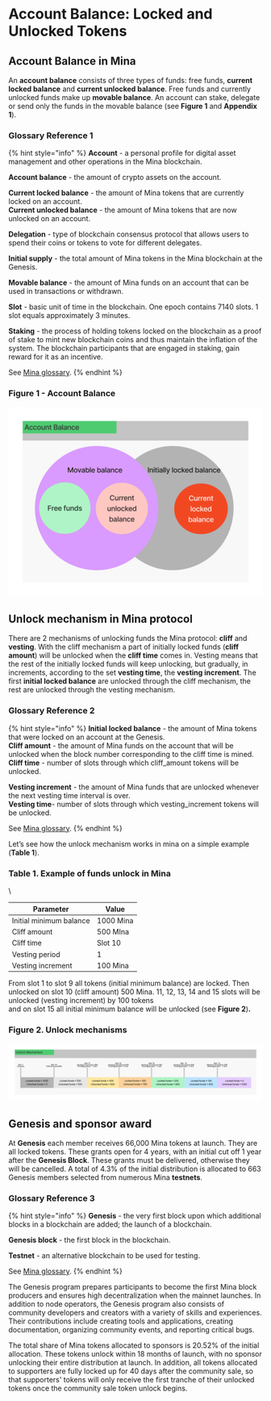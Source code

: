 # Account Balance: Locked and Unlocked Tokens

## Account Balance in Mina <a href="#account-balance-in-mina" id="account-balance-in-mina"></a>

An **account balance** consists of three types of funds: free funds, **current locked balance** and **current unlocked balance**. Free funds and currently unlocked funds make up **movable balance**. An account can stake, delegate or send only the funds in the movable balance (see **Figure 1** and **Appendix 1**).

### Glossary Reference 1

{% hint style="info" %}
**Account** - a personal profile for digital asset management and other operations in the Mina blockchain.

**Account balance** - the amount of crypto assets on the account.

**Current locked balance** - the amount of Mina tokens that are currently locked on an account.\
**Current unlocked balance** - the amount of Mina tokens that are now unlocked on an account.

**Delegation** - type of blockchain consensus protocol that allows users to spend their coins or tokens to vote for different delegates.

**Initial supply** - the total amount of Mina tokens in the Mina blockchain at the Genesis.

**Movable balance** - the amount of Mina funds on an account that can be used in transactions or withdrawn.

**Slot** - basic unit of time in the blockchain. One epoch contains 7140 slots. 1 slot equals approximately 3 minutes.

**Staking** - the process of holding tokens locked on the blockchain as a proof of stake to mint new blockchain coins and thus maintain the inflation of the system. The blockchain participants that are engaged in staking, gain reward for it as an incentive.

See [Mina glossary](../mina-glossary.md).
{% endhint %}

### Figure 1 - Account Balance

![](<../../../.gitbook/assets/Account Balance.png>)

## **Unlock mechanism in Mina protocol** <a href="#unlock-mechanism-in-mina-protocol" id="unlock-mechanism-in-mina-protocol"></a>

There are 2 mechanisms of unlocking funds the Mina protocol: **cliff** and **vesting**. With the cliff mechanism a part of initially locked funds (**cliff amount**) will be unlocked when the **cliff time** comes in. Vesting means that the rest of the initially locked funds will keep unlocking, but gradually, in increments, according to the set **vesting time**, the **vesting increment**. The first **initial locked balance** are unlocked through the cliff mechanism, the rest are unlocked through the vesting mechanism.

### Glossary Reference 2

{% hint style="info" %}
**Initial locked balance** - the amount of Mina tokens that were locked on an account at the Genesis.\
**Cliff amount** - the amount of Mina funds on the account that will be unlocked when the block number corresponding to the cliff time is mined.\
**Cliff time** - number of slots through which cliff\_amount tokens will be unlocked.

**Vesting increment** - the amount of Mina funds that are unlocked whenever the next vesting time interval is over.\
**Vesting time**- number of slots through which vesting\_increment tokens will be unlocked.

See [Mina glossary](../mina-glossary.md).
{% endhint %}

Let’s see how the unlock mechanism works in mina on a simple example (**Table 1**).

### Table 1. Example of funds unlock in Mina

\


| **Parameter**           | **Value** |
| ----------------------- | --------- |
| Initial minimum balance | 1000 Mina |
| Cliff amount            | 500 MIna  |
| Cliff time              | Slot 10   |
| Vesting period          | 1         |
| Vesting increment       | 100 Mina  |

From slot 1 to slot 9 all tokens (initial minimum balance) are locked. Then unlocked on slot 10 (cliff amount) 500 Mina. 11, 12, 13, 14 and 15 slots will be unlocked (vesting increment) by 100 tokens\
and on slot 15 all initial minimum balance will be unlocked (see **Figure 2**)**.**

### Figure 2. Unlock mechanisms

![](<../../../.gitbook/assets/Unlock Mechanism.png>)

## Genesis and sponsor award <a href="#genesis-and-sponsor-award" id="genesis-and-sponsor-award"></a>

At **Genesis** each member receives 66,000 Mina tokens at launch. They are all locked tokens. These grants open for 4 years, with an initial cut off 1 year after the **Genesis Block**. These grants must be delivered, otherwise they will be cancelled. A total of 4.3% of the initial distribution is allocated to 663 Genesis members selected from numerous Mina **testnets**.

### Glossary Reference 3

{% hint style="info" %}
**Genesis** - the very first block upon which additional blocks in a blockchain are added; the launch of a blockchain.

**Genesis block** - the first block in the blockchain.

**Testnet** - an alternative blockchain to be used for testing.

See [Mina glossary](../mina-glossary.md).
{% endhint %}

The Genesis program prepares participants to become the first Mina block producers and ensures high decentralization when the mainnet launches. In addition to node operators, the Genesis program also consists of community developers and creators with a variety of skills and experiences. Their contributions include creating tools and applications, creating documentation, organizing community events, and reporting critical bugs.

The total share of Mina tokens allocated to sponsors is 20.52% of the initial allocation. These tokens unlock within 18 months of launch, with no sponsor unlocking their entire distribution at launch. In addition, all tokens allocated to supporters are fully locked up for 40 days after the community sale, so that supporters' tokens will only receive the first tranche of their unlocked tokens once the community sale token unlock begins.
